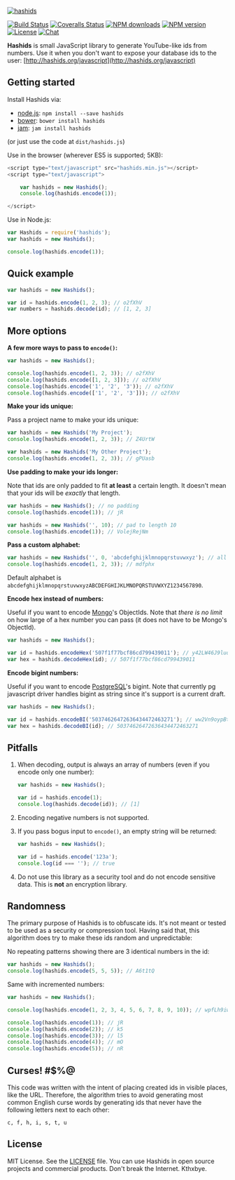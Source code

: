 
[![hashids](http://hashids.org/public/img/hashids.gif "Hashids")](http://hashids.org/)

[![Build Status][travis-image]][travis-url]
[![Coveralls Status][coveralls-image]][coveralls-url]
[![NPM downloads][npm-downloads-image]][npm-url]
[![NPM version][npm-version-image]][npm-url]
[![License][license-image]][license-url]
[![Chat][chat-image]][chat-url]

**Hashids** is small JavaScript library to generate YouTube-like ids from numbers. Use it when you don't want to expose your database ids to the user: [http://hashids.org/javascript](http://hashids.org/javascript)

Getting started
-------

Install Hashids via:

- [node.js](https://nodejs.org): `npm install --save hashids`
- [bower](http://bower.io/): `bower install hashids`
- [jam](http://jamjs.org/): `jam install hashids`

(or just use the code at `dist/hashids.js`)

Use in the browser (wherever ES5 is supported; 5KB):

```javascript
<script type="text/javascript" src="hashids.min.js"></script>
<script type="text/javascript">

    var hashids = new Hashids();
    console.log(hashids.encode(1));

</script>
```

Use in Node.js:

```javascript
var Hashids = require('hashids');
var hashids = new Hashids();

console.log(hashids.encode(1));
```

Quick example
-------

```javascript
var hashids = new Hashids();

var id = hashids.encode(1, 2, 3); // o2fXhV
var numbers = hashids.decode(id); // [1, 2, 3]
```

More options
-------

**A few more ways to pass to `encode()`:**

```javascript
var hashids = new Hashids();

console.log(hashids.encode(1, 2, 3)); // o2fXhV
console.log(hashids.encode([1, 2, 3])); // o2fXhV
console.log(hashids.encode('1', '2', '3')); // o2fXhV
console.log(hashids.encode(['1', '2', '3'])); // o2fXhV
```

**Make your ids unique:**

Pass a project name to make your ids unique:

```javascript
var hashids = new Hashids('My Project');
console.log(hashids.encode(1, 2, 3)); // Z4UrtW

var hashids = new Hashids('My Other Project');
console.log(hashids.encode(1, 2, 3)); // gPUasb
```

**Use padding to make your ids longer:**

Note that ids are only padded to fit **at least** a certain length. It doesn't mean that your ids will be *exactly* that length.

```javascript
var hashids = new Hashids(); // no padding
console.log(hashids.encode(1)); // jR

var hashids = new Hashids('', 10); // pad to length 10
console.log(hashids.encode(1)); // VolejRejNm
```

**Pass a custom alphabet:**

```javascript
var hashids = new Hashids('', 0, 'abcdefghijklmnopqrstuvwxyz'); // all lowercase
console.log(hashids.encode(1, 2, 3)); // mdfphx
```

Default alphabet is `abcdefghijklmnopqrstuvwxyzABCDEFGHIJKLMNOPQRSTUVWXYZ1234567890`.

**Encode hex instead of numbers:**

Useful if you want to encode [Mongo](https://www.mongodb.com/)'s ObjectIds. Note that *there is no limit* on how large of a hex number you can pass (it does not have to be Mongo's ObjectId).

```javascript
var hashids = new Hashids();

var id = hashids.encodeHex('507f1f77bcf86cd799439011'); // y42LW46J9luq3Xq9XMly
var hex = hashids.decodeHex(id); // 507f1f77bcf86cd799439011
```

**Encode bigint numbers:**

Useful if you want to encode [PostgreSQL](https://www.postgresql.org/)'s bigint. Note that currently pg javascript driver handles bigint as string since it's support is a current draft.

```javascript
var hashids = new Hashids();

var id = hashids.encodeBI('50374626472636434472463271'); // ww2Vn9oypBtv1PZ2Rpp
var hex = hashids.decodeBI(id); // 50374626472636434472463271
```

Pitfalls
-------

1. When decoding, output is always an array of numbers (even if you encode only one number):

	```javascript
	var hashids = new Hashids();

	var id = hashids.encode(1);
	console.log(hashids.decode(id)); // [1]
	```

2. Encoding negative numbers is not supported.
3. If you pass bogus input to `encode()`, an empty string will be returned:

	```javascript
	var hashids = new Hashids();

	var id = hashids.encode('123a');
	console.log(id === ''); // true
	```

4. Do not use this library as a security tool and do not encode sensitive data. This is **not** an encryption library.

Randomness
-------

The primary purpose of Hashids is to obfuscate ids. It's not meant or tested to be used as a security or compression tool. Having said that, this algorithm does try to make these ids random and unpredictable:

No repeating patterns showing there are 3 identical numbers in the id:

```javascript
var hashids = new Hashids();
console.log(hashids.encode(5, 5, 5)); // A6t1tQ
```

Same with incremented numbers:

```javascript
var hashids = new Hashids();

console.log(hashids.encode(1, 2, 3, 4, 5, 6, 7, 8, 9, 10)); // wpfLh9iwsqt0uyCEFjHM

console.log(hashids.encode(1)); // jR
console.log(hashids.encode(2)); // k5
console.log(hashids.encode(3)); // l5
console.log(hashids.encode(4)); // mO
console.log(hashids.encode(5)); // nR
```

Curses! #$%@
-------

This code was written with the intent of placing created ids in visible places, like the URL. Therefore, the algorithm tries to avoid generating most common English curse words by generating ids that never have the following letters next to each other:

	c, f, h, i, s, t, u

License
-------

MIT License. See the [LICENSE](LICENSE) file. You can use Hashids in open source projects and commercial products. Don't break the Internet. Kthxbye.

[travis-url]: https://travis-ci.org/ivanakimov/hashids.js
[travis-image]: https://travis-ci.org/ivanakimov/hashids.js.svg

[coveralls-url]: https://coveralls.io/github/ivanakimov/hashids.js
[coveralls-image]: https://coveralls.io/repos/github/ivanakimov/hashids.js/badge.svg

[npm-downloads-image]: https://img.shields.io/npm/dm/hashids.svg?style=flat-square
[npm-version-image]: https://img.shields.io/npm/v/hashids.svg
[npm-url]: https://www.npmjs.com/package/hashids

[license-url]: https://github.com/ivanakimov/hashids.js/blob/master/LICENSE
[license-image]: https://img.shields.io/packagist/l/hashids/hashids.svg?style=flat

[chat-url]: https://gitter.im/hashids/hashids?utm_source=badge&utm_medium=badge&utm_campaign=pr-badge&utm_content=badge
[chat-image]: https://badges.gitter.im/Join%20Chat.svg
